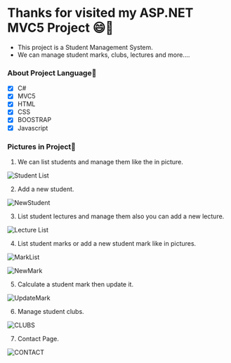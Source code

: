 # Thanks for visited my ASP.NET MVC5 Project 😄👋

* This project is a Student Management System.
* We can manage student marks, clubs, lectures and more....

### About Project Language🌱
- [x] C#
- [x] MVC5
- [x] HTML
- [x] CSS
- [x] BOOSTRAP
- [x] Javascript

### Pictures in Project🔭

1. We can list students and manage them like the in picture.


![Student List](https://user-images.githubusercontent.com/80620802/129691121-5735a029-10bd-482e-a1ef-b2448d410f55.png)
  

2. Add a new student.



![NewStudent](https://user-images.githubusercontent.com/80620802/129475080-445e882d-6fe3-4743-9432-c13573b3e62f.png)

 

3. List student lectures and manage them also you can add a new lecture.



![Lecture List](https://user-images.githubusercontent.com/80620802/129691182-0013f1a0-d947-445d-8bd8-f9a4d9a1ae6e.png)



4. List student marks or add a new student mark like in pictures.



 ![MarkList](https://user-images.githubusercontent.com/80620802/129475003-dc9a1ce0-5e66-4e76-b2e3-16178285d811.png)

 ![NewMark](https://user-images.githubusercontent.com/80620802/129475063-c48356bb-3b37-4838-a5b5-178245ca27dc.png)  



5. Calculate a student mark then update it.



 ![UpdateMark](https://user-images.githubusercontent.com/80620802/129474947-6012497c-1d04-461d-8c6e-9efdb93bb687.png)



6. Manage student clubs.



 ![CLUBS](https://user-images.githubusercontent.com/80620802/129474840-d26b06ed-eba8-4baf-b13e-a4e282792c92.png)



7. Contact Page.



 ![CONTACT](https://user-images.githubusercontent.com/80620802/129474988-fbf2bc24-3810-4bfa-8c85-11941ce7782b.png)


  
